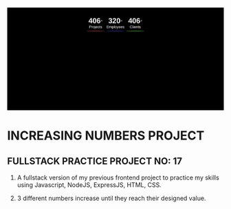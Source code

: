 ![example](public/increasingNumbersProject.png)

# INCREASING NUMBERS PROJECT

## FULLSTACK PRACTICE PROJECT NO: 17

1. A fullstack version of my previous frontend project to practice my skills using Javascript, NodeJS, ExpressJS, HTML, CSS.

2. 3 different numbers increase until they reach their designed value.

